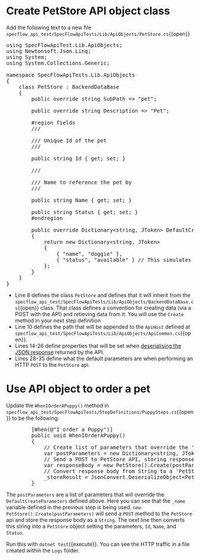 # Create PetStore API object class

Add the following text to a new file `specflow_api_test/SpecFlowApiTests/Lib/ApiObjects/PetStore.cs`{{open}}

<pre class="file" data-target="clipboard">
using SpecFlowApiTest.Lib.ApiObjects;
using Newtonsoft.Json.Linq;
using System;
using System.Collections.Generic;

namespace SpecFlowApiTests.Lib.ApiObjects
{
    class PetStore : BackendDataBase
    {
        public override string SubPath => "pet";

        public override string Description => "Pet";

        #region fields
        /// <summary>
        /// Unique Id of the pet
        /// </summary>
        public string Id { get; set; }

        /// <summary>
        /// Name to reference the pet by
        /// </summary>
        public string Name { get; set; }
        
        public string Status { get; set; }
        #endregion

        public override Dictionary&lt;string, JToken&gt; DefaultCreateParameters()
        {
            return new Dictionary&lt;string, JToken&gt;
            {
                { "name", "doggie" },
                { "status", "available" } // This simulates a default of 'available' status from system for 2nd scenario
            };
        }
    }
}
</pre>

* Line 8 defines the class `PetStore` and defines that it will inherit from the `specflow_api_test/SpecFlowApiTests/Lib/ApiObjects/BackendDataBase.cs`{{open}} class. That class
  defines a convention for creating data (via a POST with the API) and retieving data from it. You will use the `Create` method in your next step definition
* Line 10 defines the path that will be appended to the `ApiHost` defined at `specflow_api_test/SpecFlowApiTests/Lib/ApiObjects/ApiCommon.cs`{{open}}.
* Lines 14-26 define properties that will be set when [deserialising the JSON response](https://www.newtonsoft.com/json/help/html/SerializingJSON.htm) returned by the API.
* Lines 28-35 define what the default parameters are when performing an HTTP `POST` to the `PetStore` api. 

# Use API object to order a pet

Update the `WhenIOrderAPuppy()` method in `specflow_api_test/SpecFlowApiTests/StepDefinitions/PuppySteps.cs`{{open}} to be the following:

<pre class="file" data-target="clipboard">
        [When(@"I order a Puppy")]
        public void WhenIOrderAPuppy()
        {
            // Create list of parameters that override the 'Defaults' when ordering from PetStore
            var postParameters = new Dictionary&lt;string, JToken&gt; { { "name", _name } };
            // Send a POST to PetStore API, storing response body in variable 'responseBody'
            var responseBody = new PetStore().Create(postParameters);
            // Convert response body from String to a 'PetStore' object
            _storeResult = JsonConvert.DeserializeObject&lt;PetStore&gt;(responseBody);
        }
</pre>

The `postParameters` are a list of parameters that will override the `DefaultCreateParameters` defined above. Here you can see that the `_name` variable defined 
in the previous step is being used. 
`new PetStore().Create(postParameters)` will send a `POST` method to the `PetStore` api and store the response body as a `String`. The next line then converts 
this string into a `PetStore` object setting the parameters, `Id`, `Name`, and `Status`.

Run this with `dotnet test`{{execute}}. You can see the HTTP traffic in a file created within the `Logs` folder.
